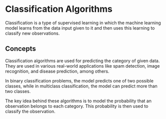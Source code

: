 # Classification Algorithms
Classification is a type of supervised learning in which the machine learning model learns from the data input given to it and then uses this learning to classify new observations.

## Concepts
Classification algorithms are used for predicting the category of given data. They are used in various real-world applications like spam detection, image recognition, and disease prediction, among others.

In binary classification problems, the model predicts one of two possible classes, while in multiclass classification, the model can predict more than two classes.

The key idea behind these algorithms is to model the probability that an observation belongs to each category. This probability is then used to classify the observation.